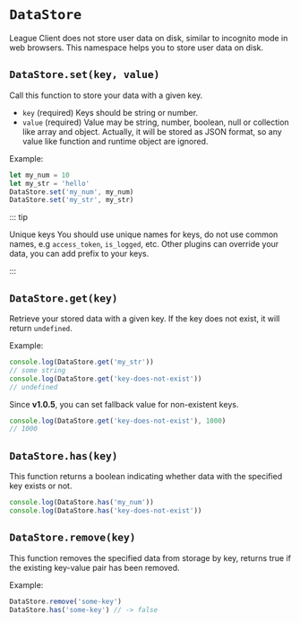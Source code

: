 # `DataStore` <Badge type="tip" text="since v1.0" />

League Client does not store user data on disk, similar to incognito mode in web
browsers. This namespace helps you to store user data on disk.

## `DataStore.set(key, value)`

Call this function to store your data with a given key.

- `key` (required) Keys should be string or number.
- `value` (required) Value may be string, number, boolean, null or collection
  like array and object. Actually, it will be stored as JSON format, so any
  value like function and runtime object are ignored.

Example:

```js
let my_num = 10
let my_str = 'hello'
DataStore.set('my_num', my_num)
DataStore.set('my_str', my_str)
```

::: tip

Unique keys You should use unique names for keys, do not use common names, e.g
`access_token`, `is_logged`, etc. Other plugins can override your data, you can
add prefix to your keys.

:::

## `DataStore.get(key)`

Retrieve your stored data with a given key. If the key does not exist, it will
return `undefined`.

Example:

```js
console.log(DataStore.get('my_str'))
// some string
console.log(DataStore.get('key-does-not-exist'))
// undefined
```

Since **v1.0.5**, you can set fallback value for non-existent keys.

```js
console.log(DataStore.get('key-does-not-exist'), 1000)
// 1000
```

## `DataStore.has(key)`

This function returns a boolean indicating whether data with the specified key
exists or not.

```js
console.log(DataStore.has('my_num'))
console.log(DataStore.has('key-does-not-exist'))
```

## `DataStore.remove(key)`

This function removes the specified data from storage by key, returns true if
the existing key-value pair has been removed.

Example:

```js
DataStore.remove('some-key')
DataStore.has('some-key') // -> false
```
